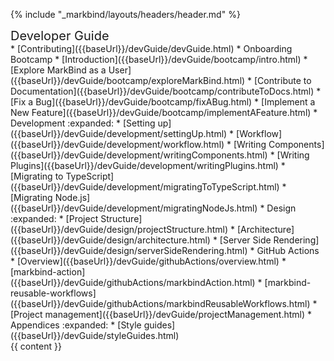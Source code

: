 {% include "_markbind/layouts/headers/header.md" %}

<div id="flex-body">
  <nav id="site-nav">
    <div class="site-nav-top">
      <div class="fw-bold mb-2" style="font-size: 1.25rem;">Developer Guide</div>
    </div>
    <div class="nav-component slim-scroll">
      <site-nav>
* [Contributing]({{baseUrl}}/devGuide/devGuide.html)
* Onboarding Bootcamp
  * [Introduction]({{baseUrl}}/devGuide/bootcamp/intro.html)
  * [Explore MarkBind as a User]({{baseUrl}}/devGuide/bootcamp/exploreMarkBind.html)
  * [Contribute to Documentation]({{baseUrl}}/devGuide/bootcamp/contributeToDocs.html)
  * [Fix a Bug]({{baseUrl}}/devGuide/bootcamp/fixABug.html)
  * [Implement a New Feature]({{baseUrl}}/devGuide/bootcamp/implementAFeature.html)
* Development :expanded:
  * [Setting up]({{baseUrl}}/devGuide/development/settingUp.html)
  * [Workflow]({{baseUrl}}/devGuide/development/workflow.html)
  * [Writing Components]({{baseUrl}}/devGuide/development/writingComponents.html)
  * [Writing Plugins]({{baseUrl}}/devGuide/development/writingPlugins.html)
  * [Migrating to TypeScript]({{baseUrl}}/devGuide/development/migratingToTypeScript.html)
  * [Migrating Node.js]({{baseUrl}}/devGuide/development/migratingNodeJs.html)
* Design :expanded:
  * [Project Structure]({{baseUrl}}/devGuide/design/projectStructure.html)
  * [Architecture]({{baseUrl}}/devGuide/design/architecture.html)
  * [Server Side Rendering]({{baseUrl}}/devGuide/design/serverSideRendering.html)
* GitHub Actions
  * [Overview]({{baseUrl}}/devGuide/githubActions/overview.html)
  * [markbind-action]({{baseUrl}}/devGuide/githubActions/markbindAction.html)
  * [markbind-reusable-workflows]({{baseUrl}}/devGuide/githubActions/markbindReusableWorkflows.html)
* [Project management]({{baseUrl}}/devGuide/projectManagement.html)
* Appendices :expanded:
  * [Style guides]({{baseUrl}}/devGuide/styleGuides.html)
      </site-nav>
    </div>
  </nav>
  <div id="content-wrapper">
    <breadcrumb />
    {{ content }}
  </div>
  <nav id="page-nav">
    <div class="nav-component slim-scroll">
      <page-nav />
    </div>
  </nav>
  <scroll-top-button></scroll-top-button>
</div>

<include src="footers/footer.md" />

